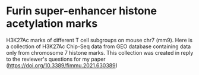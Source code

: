 # Furin super-enhancer histone acetylation marks
H3K27Ac marks of different T cell subgroups on mouse chr7 (mm9). Here is a collection of H3K27Ac Chip-Seq data from GEO database containing data only from chromosome 7 histone marks. This collection was created in reply to the reviewer's questions for my paper (https://doi.org/10.3389/fimmu.2021.630389)
